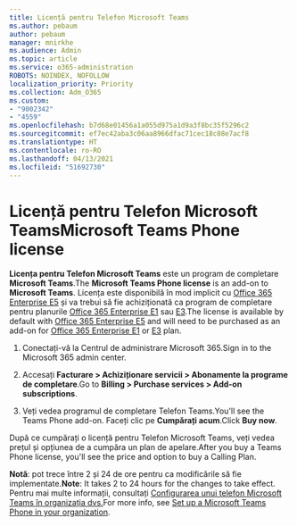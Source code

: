 ```yaml
---
title: Licență pentru Telefon Microsoft Teams
ms.author: pebaum
author: pebaum
manager: mnirkhe
ms.audience: Admin
ms.topic: article
ms.service: o365-administration
ROBOTS: NOINDEX, NOFOLLOW
localization_priority: Priority
ms.collection: Adm_O365
ms.custom:
- "9002342"
- "4559"
ms.openlocfilehash: b7d68e01456a1a055d975a1d9a3f8bc35f5296c2
ms.sourcegitcommit: ef7ec42aba3c06aa8966dfac71cec18c08e7acf8
ms.translationtype: HT
ms.contentlocale: ro-RO
ms.lasthandoff: 04/13/2021
ms.locfileid: "51692730"
---
```

# <a name="microsoft-teams-phone-license"></a><span data-ttu-id="bad21-102">Licență pentru Telefon Microsoft Teams</span><span class="sxs-lookup"><span data-stu-id="bad21-102">Microsoft Teams Phone license</span></span>

<span data-ttu-id="bad21-103">**Licența pentru Telefon Microsoft Teams** este un program de completare **Microsoft Teams**.</span><span class="sxs-lookup"><span data-stu-id="bad21-103">The **Microsoft Teams Phone license** is an add-on to **Microsoft Teams**.</span></span> <span data-ttu-id="bad21-104">Licența este disponibilă în mod implicit cu [Office 365 Enterprise E5](https://www.microsoft.com/microsoft-365/business/office-365-enterprise-e5-business-software?rtc=1&activetab=pivot%3aoverviewtab) și va trebui să fie achiziționată ca program de completare pentru planurile [Office 365 Enterprise E1](https://products.office.com/business/office-365-enterprise-e1-business-software) sau [E3](https://products.office.com/business/office-365-enterprise-e3-business-software).</span><span class="sxs-lookup"><span data-stu-id="bad21-104">The license is available by default with [Office 365 Enterprise E5](https://www.microsoft.com/microsoft-365/business/office-365-enterprise-e5-business-software?rtc=1&activetab=pivot%3aoverviewtab) and will need to be purchased as an add-on for [Office 365 Enterprise E1](https://products.office.com/business/office-365-enterprise-e1-business-software) or [E3](https://products.office.com/business/office-365-enterprise-e3-business-software) plan.</span></span>

1. <span data-ttu-id="bad21-105">Conectați-vă la Centrul de administrare Microsoft 365.</span><span class="sxs-lookup"><span data-stu-id="bad21-105">Sign in to the Microsoft 365 admin center.</span></span>

2. <span data-ttu-id="bad21-106">Accesați **Facturare > Achiziționare servicii > Abonamente la programe de completare**.</span><span class="sxs-lookup"><span data-stu-id="bad21-106">Go to **Billing > Purchase services > Add-on subscriptions**.</span></span> 

3. <span data-ttu-id="bad21-107">Veți vedea programul de completare Telefon Teams.</span><span class="sxs-lookup"><span data-stu-id="bad21-107">You'll see the Teams Phone add-on.</span></span> <span data-ttu-id="bad21-108">Faceți clic pe **Cumpărați acum**.</span><span class="sxs-lookup"><span data-stu-id="bad21-108">Click **Buy now**.</span></span>

<span data-ttu-id="bad21-109">După ce cumpărați o licență pentru Telefon Microsoft Teams, veți vedea prețul și opțiunea de a cumpăra un plan de apelare.</span><span class="sxs-lookup"><span data-stu-id="bad21-109">After you buy a Teams Phone license, you'll see the price and option to buy a Calling Plan.</span></span>

<span data-ttu-id="bad21-110">**Notă**: pot trece între 2 și 24 de ore pentru ca modificările să fie implementate.</span><span class="sxs-lookup"><span data-stu-id="bad21-110">**Note**: It takes 2 to 24 hours for the changes to take effect.</span></span> <span data-ttu-id="bad21-111">Pentru mai multe informații, consultați [Configurarea unui telefon Microsoft Teams în organizația dvs.](https://docs.microsoft.com/MicrosoftTeams/setting-up-your-phone-system)</span><span class="sxs-lookup"><span data-stu-id="bad21-111">For more info, see [Set up a Microsoft Teams Phone in your organization](https://docs.microsoft.com/MicrosoftTeams/setting-up-your-phone-system).</span></span> 

